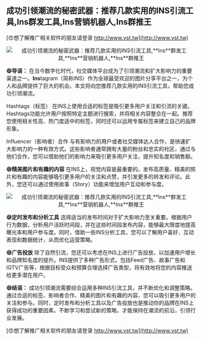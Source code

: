 ## **成功引领潮流的秘密武器：推荐几款实用的INS引流工具,**Ins**群发工具,**Ins**营销机器人,**Ins**群推王**

[😍想了解推广相关软件的朋友请登录 http://www.vst.tw](http://www.vst.tw)

 <center><img src="https://vst.tw/MP4/tuiguang/png/8.png" alt="成功引领潮流的秘密武器：推荐几款实用的INS引流工具,**Ins**群发工具,**Ins**营销机器人,**Ins**群推王"></center>

**😄导语：**
在当今数字化时代，社交媒体平台成为了引领潮流和扩大影响力的重要渠道之一。**Ins**tagram（简称INS）作为全球最受欢迎的图片分享平台之一，为个人和品牌提供了巨大的机会。本文将向您推荐几款实用的INS引流工具，帮助您成功引领潮流。

Hashtags（标签）
在INS上使用合适的标签是吸引更多用户关注和引流的关键。Hashtags功能允许用户按照特定主题进行搜索，并将相关内容整合在一起。推荐您使用相关性高、热门度适中的标签，同时还可以运用专属标签来建立自己的品牌形象。

Influencer（影响者）合作
与有影响力的用户或者社交媒体达人合作，是快速扩大影响力的一种有效方式。这些影响者通常拥有大量的粉丝和忠实的社区，通过与他们合作，您可以借助他们的影响力来吸引更多用户关注，提升知名度和销售额。

**😄精美图片和有趣的内容**
在INS上，视觉内容是最重要的。发布高质量、精美的照片和有趣的内容能够吸引更多用户的关注和点赞，并引发更多的转发和评论。此外，您还可以通过使用故事（Story）功能来增加用户互动和参与度。

 <center><img src="https://vst.tw/MP4/tuiguang/png/2.png" alt="成功引领潮流的秘密武器：推荐几款实用的INS引流工具,**Ins**群发工具,**Ins**营销机器人,**Ins**群推王"></center>

**😄定时发布和分析工具**
选择适当的发布时间对于扩大影响力至关重要。根据用户行为数据，分析用户活跃时间段，并在这些时间段发布内容，能够最大限度地提高曝光率和用户参与度。同时，借助一些INS分析工具，您可以了解用户喜好、互动表现和数据统计，从而优化运营策略。

**😄广告投放**
除了自然引流，您还可以考虑在INS上进行广告投放，以加速用户增长和品牌知名度的提升。INS提供了多种广告形式，包括Feed广告、故事广告和IGTV广告等，根据目标受众和预算合理选择广告类型，将有效地将您的内容推送给更多潜在用户。

**😄结语：**
成功引领潮流需要综合运用多种INS引流工具，并不断优化和调整策略。通过合适的标签、影响者合作、精美的图片和有趣的内容，您可以吸引更多用户的关注和参与。同时，定时发布和分析工具以及广告投放也是推动你的品牌在INS上获得成功的重要因素。不断学习和尝试新的策略，才能保持在潮流的前沿，引领行业发展。

[😍想了解推广相关软件的朋友请登录 http://www.vst.tw](http://www.vst.tw)



